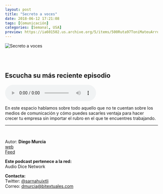 ```yaml
---
layout: post
title: "Secreto a voces"
date: 2018-06-12 17:21:08
tags: [Comunicación]
categories: [Semanal, USA]
preview: https://ia601502.us.archive.org/5/items/500Ruta97ToniMateuArrom/300secretovoces.JPG
---
```


![Secreto a voces](https://ia801502.us.archive.org/5/items/500Ruta97ToniMateuArrom/500secretovoces.JPG)

<br/>
<br/>

## Escucha su más reciente episodio

<!--reproductor-feed=Https://anchor.fm/s/47647d4/podcast/rss-->
<!--reproductor-start-->
<audio id="audio" preload="auto" controls="" src="https://anchor.fm/s/47647d4/podcast/play/728540/https%3A%2F%2Fd3ctxlq1ktw2nl.cloudfront.net%2Fstaging%2F2018-5-12%2FTres-consejos-para-que-tu-cont-62f2c08d5c0e5.m4a"></audio>
<!--reproductor-end-->

En este espacio hablamos sobre todo aquello que no te cuentan sobre los medios de comunicación y cómo puedes sacarles ventaja para hacer crecer tu empresa sin importar el rubro en el que te encuentres trabajando.  

_ _ _

<br>

Autor: **Diego Murcia**  
[web](http://bitextuales.com/)  
[Feed](Https://anchor.fm/s/47647d4/podcast/rss)  


**Este podcast pertenece a la red:**  
Audio Dice Network  


**Contacta:**  
Twitter: [@sarnahuixtli](https://twitter.com/sarnahuixtli)  
Correo: [dmurcia@bitextuales.com](mailto:dmurcia@bitextuales.com)  
